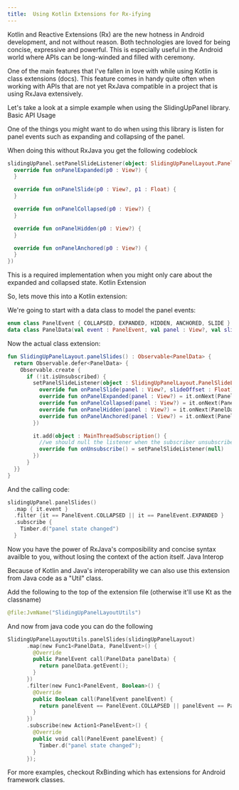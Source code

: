 ```yaml
---
title:  Using Kotlin Extensions for Rx-ifying 
---
```


Kotlin and Reactive Extensions (Rx) are the new hotness in Android development, and not without reason. Both technologies are loved for being concise, expressive and powerful. This is especially useful in the Android world where APIs can be long-winded and filled with ceremony.

One of the main features that I've fallen in love with while using Kotlin is class extensions (docs). This feature comes in handy quite often when working with APIs that are not yet RxJava compatible in a project that is using RxJava extensively.

Let's take a look at a simple example when using the SlidingUpPanel library.
Basic API Usage

One of the things you might want to do when using this library is listen for panel events such as expanding and collapsing of the panel.

When doing this without RxJava you get the following codeblock

```kotlin
slidingUpPanel.setPanelSlideListener(object: SlidingUpPanelLayout.PanelSlideListener {
  override fun onPanelExpanded(p0 : View?) {
  }

  override fun onPanelSlide(p0 : View?, p1 : Float) {
  }

  override fun onPanelCollapsed(p0 : View?) {
  }

  override fun onPanelHidden(p0 : View?) {
  }

  override fun onPanelAnchored(p0 : View?) {
  }
})
```

This is a required implementation when you might only care about the expanded and collapsed state.
Kotlin Extension

So, lets move this into a Kotlin extension:

We're going to start with a data class to model the panel events:

```kotlin
enum class PanelEvent { COLLAPSED, EXPANDED, HIDDEN, ANCHORED, SLIDE }
data class PanelData(val event : PanelEvent, val panel : View?, val slideOffset : Float? = null)
```

Now the actual class extension:

```kotlin
fun SlidingUpPanelLayout.panelSlides() : Observable<PanelData> {
  return Observable.defer<PanelData> {
    Observable.create {
      if (!it.isUnsubscribed) {
        setPanelSlideListener(object : SlidingUpPanelLayout.PanelSlideListener {
          override fun onPanelSlide(panel : View?, slideOffset : Float) = it.onNext(PanelData(PanelEvent.SLIDE, panel, slideOffset))
          override fun onPanelExpanded(panel : View?) = it.onNext(PanelData(PanelEvent.EXPANDED, panel))
          override fun onPanelCollapsed(panel : View?) = it.onNext(PanelData(PanelEvent.COLLAPSED, panel))
          override fun onPanelHidden(panel : View?) = it.onNext(PanelData(PanelEvent.HIDDEN, panel))
          override fun onPanelAnchored(panel : View?) = it.onNext(PanelData(PanelEvent.ANCHORED, panel))
        })

        it.add(object : MainThreadSubscription() {
          //we should null the listener when the subscriber unsubscribes
          override fun onUnsubscribe() = setPanelSlideListener(null)
        })
      }
  }}
}
```

And the calling code:

```kotlin
slidingUpPanel.panelSlides()
  .map { it.event }
  .filter {it == PanelEvent.COLLAPSED || it == PanelEvent.EXPANDED }
  .subscribe {
    Timber.d("panel state changed")
  }
```

Now you have the power of RxJava's composibility and concise syntax availble to you, without losing the context of the action itself.
Java Interop

Because of Kotlin and Java's interoperability we can also use this extension from Java code as a "Util" class.

Add the following to the top of the extension file (otherwise it'll use <FileName>Kt as the classname)

```kotlin
@file:JvmName("SlidingUpPanelLayoutUtils")
```

And now from java code you can do the following

```kotlin
SlidingUpPanelLayoutUtils.panelSlides(slidingUpPanelLayout)
      .map(new Func1<PanelData, PanelEvent>() {
        @Override
        public PanelEvent call(PanelData panelData) {
          return panelData.getEvent();
        }
      })
      .filter(new Func1<PanelEvent, Boolean>() {
        @Override
        public Boolean call(PanelEvent panelEvent) {
          return panelEvent == PanelEvent.COLLAPSED || panelEvent == PanelEvent.EXPANDED;
        }
      })
      .subscribe(new Action1<PanelEvent>() {
        @Override
        public void call(PanelEvent panelEvent) {
          Timber.d("panel state changed");
        }
      });
```

For more examples, checkout RxBinding which has extensions for Android framework classes.
